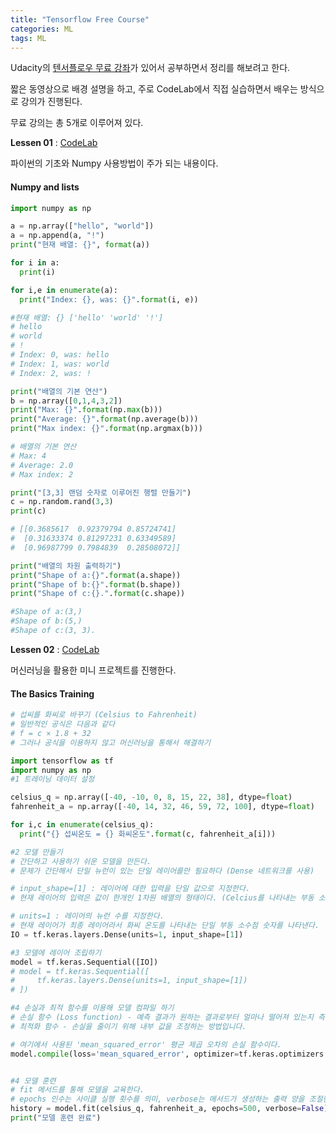 ```yaml
---
title: "Tensorflow Free Course"
categories: ML
tags: ML
---
```


Udacity의 [텐서플로우 무료 강좌](https://classroom.udacity.com/courses/ud187)가 있어서 공부하면서 정리를 해보려고 한다.

짧은 동영상으로 배경 설명을 하고, 주로 CodeLab에서 직접 실습하면서 배우는 방식으로 강의가 진행된다.

무료 강의는 총 5개로 이루어져 있다.


**Lessen 01** : [CodeLab](https://colab.research.google.com/github/tensorflow/examples/blob/master/courses/udacity_intro_to_tensorflow_for_deep_learning/l01c01_introduction_to_colab_and_python.ipynb#scrollTo=7b5jv0ouFREV)

파이썬의 기초와 Numpy 사용방법이 주가 되는 내용이다.

#### Numpy and lists

```python
import numpy as np

a = np.array(["hello", "world"])
a = np.append(a, "!")
print("현재 배열: {}", format(a))

for i in a:
  print(i)

for i,e in enumerate(a):
  print("Index: {}, was: {}".format(i, e))

#현재 배열: {} ['hello' 'world' '!']
# hello
# world
# !
# Index: 0, was: hello
# Index: 1, was: world
# Index: 2, was: !

print("배열의 기본 연산")
b = np.array([0,1,4,3,2])
print("Max: {}".format(np.max(b)))
print("Average: {}".format(np.average(b)))
print("Max index: {}".format(np.argmax(b)))

# 배열의 기본 연산
# Max: 4
# Average: 2.0
# Max index: 2

print("[3,3] 랜덤 숫자로 이루어진 행렬 만들기")
c = np.random.rand(3,3)
print(c)

# [[0.3685617  0.92379794 0.85724741]
#  [0.31633374 0.81297231 0.63349589]
#  [0.96987799 0.7984839  0.28508072]]

print("배열의 차원 출력하기")
print("Shape of a:{}".format(a.shape))
print("Shape of b:{}".format(b.shape))
print("Shape of c:{}.".format(c.shape))

#Shape of a:(3,)
#Shape of b:(5,)
#Shape of c:(3, 3).
```

**Lessen 02** : [CodeLab](https://colab.research.google.com/github/tensorflow/examples/blob/master/courses/udacity_intro_to_tensorflow_for_deep_learning/l02c01_celsius_to_fahrenheit.ipynb#scrollTo=_wJ2E7jV5tN5)

머신러닝을 활용한 미니 프로젝트를 진행한다.

#### The Basics Training

~~~python
# 섭씨를 화씨로 바꾸기 (Celsius to Fahrenheit)
# 일반적인 공식은 다음과 같다
# f = c × 1.8 + 32
# 그러나 공식을 이용하지 않고 머신러닝을 통해서 해결하기

import tensorflow as tf
import numpy as np
#1 트레이닝 데이터 설정

celsius_q = np.array([-40, -10, 0, 8, 15, 22, 38], dtype=float)
fahrenheit_a = np.array([-40, 14, 32, 46, 59, 72, 100], dtype=float)

for i,c in enumerate(celsius_q):
  print("{} 섭씨온도 = {} 화씨온도".format(c, fahrenheit_a[i]))

#2 모델 만들기
# 간단하고 사용하기 쉬운 모델을 만든다.
# 문제가 간단해서 단일 뉴런이 있는 단일 레이어를만 필요하다 (Dense 네트워크를 사용)

# input_shape=[1] : 레이어에 대한 입력을 단일 값으로 지정한다.
# 현재 레이어의 입력은 값이 한개인 1차원 배열의 형태이다. (Celcius를 나타내는 부동 소수점 숫자)

# units=1 : 레이어의 뉴런 수를 지정한다.
# 현재 레이어가 최종 레이어라서 화씨 온도를 나타내는 단일 부동 소수점 숫자를 나타낸다.
IO = tf.keras.layers.Dense(units=1, input_shape=[1])

#3 모델에 레이어 조립하기
model = tf.keras.Sequential([IO])
# model = tf.keras.Sequential([
#     tf.keras.layers.Dense(units=1, input_shape=[1])
# ])

#4 손실과 최적 함수를 이용해 모델 컴파일 하기
# 손실 함수 (Loss function) - 예측 결과가 원하는 결과로부터 얼마나 떨어져 있는지 측정하는 방법.
# 최적화 함수 - 손실을 줄이기 위해 내부 값을 조정하는 방법입니다.

# 여기에서 사용된 'mean_squared_error' 평균 제곱 오차의 손실 함수이다.
model.compile(loss='mean_squared_error', optimizer=tf.keras.optimizers.Adam(0,1))


#4 모델 훈련
# fit 메서드를 통해 모델을 교육한다.
# epochs 인수는 사이클 실행 횟수를 의미, verbose는 메서드가 생성하는 출력 양을 조절한다.
history = model.fit(celsius_q, fahrenheit_a, epochs=500, verbose=False)
print("모델 훈련 완료")
~~~
